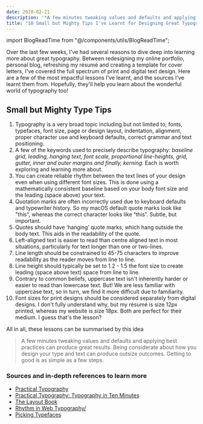```yaml
---
date: 2020-02-21
description: '*A few minutes tweaking values and defaults and applying best practices can produce great results. Being considerate about how you design your type and text can produce outsize outcomes.* *Getting to good is as simple as a few steps.*'
title: "10 Small but Mighty Tips I've Learnt for Designing Great Typography"
---
```


import BlogReadTime from "@/components/utils/BlogReadTime";

<BlogReadTime readTime="2:30"/>

Over the last few weeks, I've had several reasons to dive deep into learning more about great typography. Between redesigning my online portfolio, personal blog, refreshing my résumé and creating a template for cover letters, I've covered the full spectrum of print and digital text design. Here are a few of the most impactful lessons I've learnt, and the sources I've learnt them from. Hopefully, they'll help you learn about the wonderful world of typography too!

## Small but Mighty Type Tips

1. Typography is a very broad topic including but not limited to; fonts, typefaces, font size, page or design layout, indentation, alignment, proper character use and keyboard defaults, correct grammar and text positioning.
2. A few of the keywords used to precisely describe typography: *baseline grid, leading, hanging text, font scale, proportional line-heights, grid, gutter, inner and outer margins and finally, kerning.* Each is worth exploring and learning more about.
3. You can create reliable rhythm between the text lines of your design even when using different font sizes. This is done using a mathematically consistent baseline based on your body font size and the leading (space above) your text.
4. Quotation marks are often incorrectly used due to keyboard defaults and typewriter history. So my macOS default quote marks look like "this", whereas the correct character looks like “this”. Subtle, but important.
5. Quotes should have ‘hanging’ quote marks, which hang outside the body text. This aids in the readability of the quote.
6. Left-aligned text is easier to read than centre aligned text in most situations, particularly for text longer than one or two-lines.
7. Line length should be constrained to 45-75 characters to improve readability as the reader moves from line to line.
8. Line height should typically be set to 1.2 - 1.5 the font size to create leading (space above text) space from line to line.
9. Contrary to common beliefs, uppercase text isn't inherently harder or easier to read than lowercase text. But! We are less familiar with uppercase text, so in turn, we find it more difficult due to familiarity.
10. Font sizes for print designs should be considered separately from digital designs. I don't fully understand why, but my résumé is size 12px printed, whereas my website is size 18px. Both are perfect for their medium. I guess that's the lesson?

All in all, these lessons can be summarised by this idea

>A few minutes tweaking values and defaults and applying best practices can produce great results. Being considerate about how you design your type and text can produce outsize outcomes. Getting to good is as simple as a few steps.

### Sources and in-depth references to learn more

- [Practical Typography](https://practicaltypography.com/)
- [Practical Typography: Typography in Ten Minutes](https://practicaltypography.com/typography-in-ten-minutes.html)
- [The Layout Book](https://www.goodreads.com/book/show/3065213-the-layout-book)
- [Rhythm in Web Typography/](https://betterwebtype.com/articles/2018/10/15/rhythm-in-web-typography/)
- [Picking Typefaces](https://frankchimero.com/blog/2020/picking-typefaces/)
